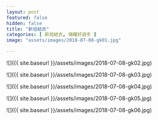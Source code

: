 ```yaml
---
layout: post
featured: false
hidden: false
title: "新垣結衣"
categories: [ 新垣結衣, 儲糧好過冬 ]
image: "assets/images/2018-07-08-gk01.jpg"

---
```

![]({{ site.baseurl }}/assets/images/2018-07-08-gk02.jpg)

![]({{ site.baseurl }}/assets/images/2018-07-08-gk03.jpg)

![]({{ site.baseurl }}/assets/images/2018-07-08-gk04.jpg)

![]({{ site.baseurl }}/assets/images/2018-07-08-gk05.jpg)

![]({{ site.baseurl }}/assets/images/2018-07-08-gk06.jpg)
